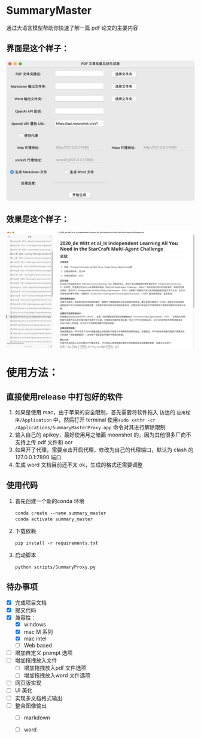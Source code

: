 # SummaryMaster
通过大语言模型帮助你快速了解一篇 pdf 论文的主要内容


## 界面是这个样子：

![interface](./img/interface.png)

## 效果是这个样子：
![result](./img/result.png)



# 使用方法：
## 直接使用release 中打包好的软件
1. 如果是使用 mac，由于苹果的安全限制，首先需要将软件拖入 访达的 `应用程序/Application` 中，然后打开 terminal 使用```sudo xattr -cr /Applications/SummaryMasterProxy.app``` 命令对其进行解除限制
2. 输入自己的 apikey，最好使用月之暗面 moonshot 的，因为其他很多厂商不支持上传 pdf 文件和 ocr
3. 如果开了代理，需要点击开启代理，修改为自己的代理端口，默认为 clash 的 127.0.0.1:7890 端口
4. 生成 word 文档目前还不太 ok，生成的格式还需要调整

## 使用代码
1. 首先创建一个新的conda 环境
   ```
   conda create --name summary_master
   conda activate summary_master
   ```
2. 下载依赖
   ```
   pip install -r requirements.txt
   ```
3. 启动脚本
   ```
   python scripts/SummaryProxy.py
   ```


## 待办事项

- [x] 完成项目文档
- [x] 提交代码
- [x] 兼容性：
  - [x] windows
  - [x] mac M 系列
  - [x] mac intel
  - [ ] Web based
- [ ] 增加自定义 prompt 选项
- [ ] 增加拖拽放入文件
  - [ ] 增加拖拽放入pdf 文件选项
  - [ ] 增加拖拽放入word 文件选项
- [ ] 网页版实现
- [ ] UI 美化
- [ ] 实现多文档格式输出
- [ ] 整合图像输出
  - [ ] markdown
  - [ ] word

